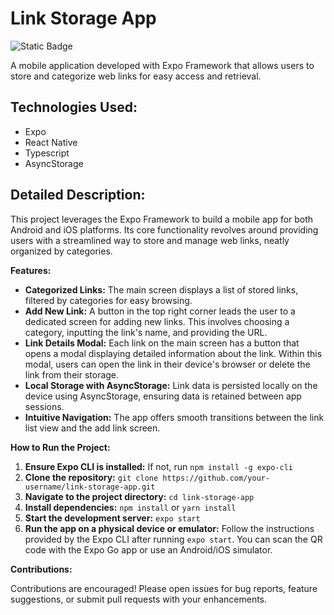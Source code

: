 # Link Storage App

![Static Badge](https://img.shields.io/badge/Status-Finished-green)

A mobile application developed with Expo Framework that allows users to store and categorize web links for easy access and retrieval.

## Technologies Used:

* Expo
* React Native
* Typescript
* AsyncStorage

## Detailed Description:

This project leverages the Expo Framework to build a mobile app for both Android and iOS platforms. Its core functionality revolves around providing users with a streamlined way to store and manage web links, neatly organized by categories.

**Features:**

* **Categorized Links:** The main screen displays a list of stored links, filtered by categories for easy browsing.
* **Add New Link:**  A button in the top right corner leads the user to a dedicated screen for adding new links. This involves choosing a category, inputting the link's name, and providing the URL.
* **Link Details Modal:** Each link on the main screen has a button that opens a modal displaying detailed information about the link. Within this modal, users can open the link in their device's browser or delete the link from their storage.
* **Local Storage with AsyncStorage:**  Link data is persisted locally on the device using AsyncStorage, ensuring data is retained between app sessions.
* **Intuitive Navigation:** The app offers smooth transitions between the link list view and the add link screen.

**How to Run the Project:**

1. **Ensure Expo CLI is installed:** If not, run `npm install -g expo-cli`
2. **Clone the repository:** `git clone https://github.com/your-username/link-storage-app.git`
3. **Navigate to the project directory:** `cd link-storage-app`
4. **Install dependencies:** `npm install` or `yarn install`
5. **Start the development server:** `expo start`
6. **Run the app on a physical device or emulator:** Follow the instructions provided by the Expo CLI after running `expo start`. You can scan the QR code with the Expo Go app or use an Android/iOS simulator.


**Contributions:**

Contributions are encouraged! Please open issues for bug reports, feature suggestions, or submit pull requests with your enhancements.
